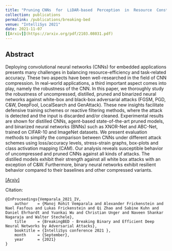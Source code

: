 ```yaml
---
title: "Pruning CNNs  for  LiDAR-based  Perception  in  Resource  Constrained Environments"
collection: publications
permalink: /publications/breaking-bed
venue: "IntelliSys 2021"
date: 2021-11-07
[[Arxiv]](https://arxiv.org/pdf/2103.08031.pdf)
---
```


## Abstract
Deploying convolutional neural networks (CNNs) for embedded applications presents many challenges in balancing resource-efficiency and task-related accuracy. These two aspects have been well-researched in the field of CNN compression. In real-world applications, a third important aspect comes into play, namely the robustness of the CNN. In this paper, we thoroughly study the robustness of uncompressed, distilled, pruned and binarized neural networks against white-box and black-box adversarial attacks (FGSM, PGD, C&W, DeepFool, LocalSearch and GenAttack). These new insights facilitate defensive training schemes or reactive filtering methods, where the attack is detected and the input is discarded and/or cleaned. Experimental results are shown for distilled CNNs, agent-based state-of-the-art pruned models, and binarized neural networks (BNNs) such as XNOR-Net and ABC-Net, trained on CIFAR-10 and ImageNet datasets. We present evaluation methods to simplify the comparison between CNNs under different attack schemes using loss/accuracy levels, stress-strain graphs, box-plots and class activation mapping (CAM). Our analysis reveals susceptible behavior of
uncompressed and pruned CNNs against all kinds of attacks. The distilled models exhibit their strength against all white box attacks with an
exception of C&W. Furthermore, binary neural networks exhibit resilient
behavior compared to their baselines and other compressed variants.

[[Arxiv]](https://arxiv.org/pdf/2103.08031.pdf)

Citation:
    
    @InProceedings{Vemparala_2021_IV,
        author    = {Manoj Rohit Vemparala and Alexander Frickenstein and Nael Fasfous and Lukas Frickenstein and Qi Zhao and Sabine Kuhn and Daniel Ehrhardt and Yuankai Wu and Christian Unger and Naveen Shankar Nagaraja and Walter Stechele},
        title     = {BreakingBED - Breaking Binary and Efficient Deep Neural Networks by Adversarial Attacks},
        booktitle = {IntelliSys conference 2021 },
        month     = {September},
        year      = {2021}
    }